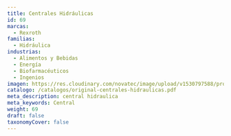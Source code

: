 ```yaml
---
title: Centrales Hidráulicas
id: 69
marcas:
  - Rexroth
familias:
  - Hidráulica
industrias:
  - Alimentos y Bebidas
  - Energía
  - Biofarmacéuticos
  - Ingenios
imagen: https://res.cloudinary.com/novatec/image/upload/v1530797588/productos/original-centrales-hidraulicas
catalogo: /catalogos/original-centrales-hidraulicas.pdf
meta_description: central hidraulica
meta_keywords: Central
weight: 69
draft: false
taxonomyCover: false
---
```





